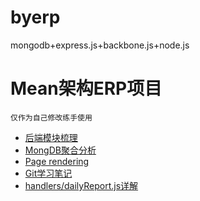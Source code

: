 # byerp
mongodb+express.js+backbone.js+node.js

# Mean架构ERP项目
`仅作为自己修改练手使用`

+ [后端模块梳理](https://github.com/ZhangLujie4/demo/blob/master/%E5%90%8E%E7%AB%AF%E6%A8%A1%E5%9D%97%E5%8A%A0%E8%BD%BD%E6%A2%B3%E7%90%86.md)
+ [MongDB聚合分析](https://github.com/ZhangLujie4/demo/blob/master/MongoDB-%E8%81%9A%E5%90%88%E5%88%86%E6%9E%90.md)
+ [Page rendering](https://github.com/ZhangLujie4/demo/blob/master/Page-rendering.md)
+ [Git学习笔记](https://github.com/ZhangLujie4/demo/blob/master/Git%E5%AD%A6%E4%B9%A0%E7%AC%94%E8%AE%B0.md)
+ [handlers/dailyReport.js详解](https://github.com/ZhangLujie4/demo/blob/master/handlers_dailyReport.md)

